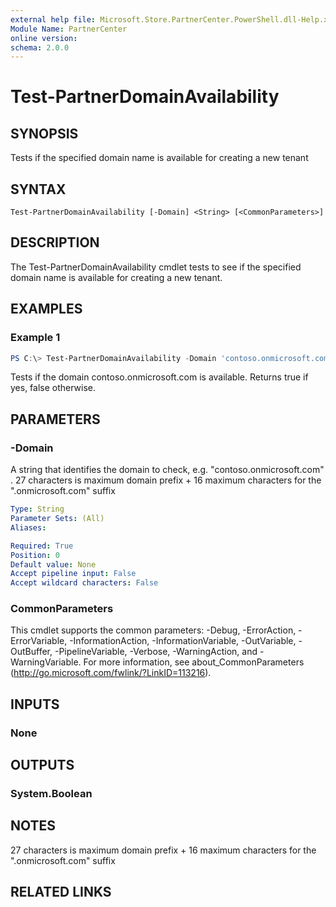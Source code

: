 ```yaml
---
external help file: Microsoft.Store.PartnerCenter.PowerShell.dll-Help.xml
Module Name: PartnerCenter
online version:
schema: 2.0.0
---
```


# Test-PartnerDomainAvailability

## SYNOPSIS
Tests if the specified domain name is available for creating a new tenant

## SYNTAX

```
Test-PartnerDomainAvailability [-Domain] <String> [<CommonParameters>]
```

## DESCRIPTION

The Test-PartnerDomainAvailability cmdlet tests to see if the specified domain name is available for creating a new tenant.

## EXAMPLES

### Example 1
```powershell
PS C:\> Test-PartnerDomainAvailability -Domain 'contoso.onmicrosoft.com'
```

Tests if the domain contoso.onmicrosoft.com is available. Returns true if yes, false otherwise.

## PARAMETERS

### -Domain
A string that identifies the domain to check, e.g.
"contoso.onmicrosoft.com" .
27 characters is maximum domain prefix + 16 maximum characters for the ".onmicrosoft.com" suffix

```yaml
Type: String
Parameter Sets: (All)
Aliases:

Required: True
Position: 0
Default value: None
Accept pipeline input: False
Accept wildcard characters: False
```

### CommonParameters
This cmdlet supports the common parameters: -Debug, -ErrorAction, -ErrorVariable, -InformationAction, -InformationVariable, -OutVariable, -OutBuffer, -PipelineVariable, -Verbose, -WarningAction, and -WarningVariable. For more information, see about_CommonParameters (http://go.microsoft.com/fwlink/?LinkID=113216).

## INPUTS

### None

## OUTPUTS

### System.Boolean

## NOTES

27 characters is maximum domain prefix + 16 maximum characters for the ".onmicrosoft.com" suffix

## RELATED LINKS
